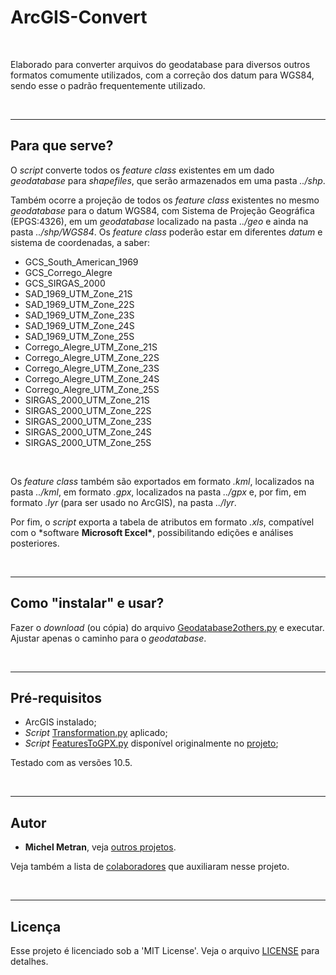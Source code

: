 # ArcGIS-Convert

<br>

Elaborado para converter arquivos do geodatabase para diversos outros formatos comumente utilizados,
com a correção dos datum para WGS84, sendo esse o padrão frequentemente utilizado.

<br>

---

## Para que serve?

O _script_ converte todos os _feature class_ existentes em um dado _geodatabase_ para _shapefiles_, que serão armazenados em uma pasta _../shp_.

Também ocorre a projeção de todos os _feature class_ existentes no mesmo _geodatabase_ para o datum WGS84, com Sistema de Projeção Geográfica (EPGS:4326), em um _geodatabase_ localizado na pasta _../geo_ e ainda na pasta _../shp/WGS84_. Os _feature class_ poderão estar em diferentes _datum_ e sistema de coordenadas, a saber:

- GCS_South_American_1969
- GCS_Corrego_Alegre
- GCS_SIRGAS_2000
- SAD_1969_UTM_Zone_21S
- SAD_1969_UTM_Zone_22S
- SAD_1969_UTM_Zone_23S
- SAD_1969_UTM_Zone_24S
- SAD_1969_UTM_Zone_25S
- Corrego_Alegre_UTM_Zone_21S
- Corrego_Alegre_UTM_Zone_22S
- Corrego_Alegre_UTM_Zone_23S
- Corrego_Alegre_UTM_Zone_24S
- Corrego_Alegre_UTM_Zone_25S
- SIRGAS_2000_UTM_Zone_21S
- SIRGAS_2000_UTM_Zone_22S
- SIRGAS_2000_UTM_Zone_23S
- SIRGAS_2000_UTM_Zone_24S
- SIRGAS_2000_UTM_Zone_25S

<br>

Os _feature class_ também são exportados em formato _.kml_, localizados na pasta _../kml_, em formato _.gpx_, localizados na pasta _../gpx_ e, por fim, em formato _.lyr_ (para ser usado no ArcGIS), na pasta _../lyr_.

Por fim, o _script_ exporta a tabela de atributos em formato _.xls_, compatível com o \*software **Microsoft Excel\***, possibilitando edições e análises posteriores.

<br>

---

## Como "instalar" e usar?

Fazer o _download_ (ou cópia) do arquivo [Geodatabase2others.py](Scripts/Geodatabase2others.py) e executar.
Ajustar apenas o caminho para o _geodatabase_.

<br>

---

## Pré-requisitos

- ArcGIS instalado;
- _Script_ [Transformation.py](https://github.com/michelmetran/ArcGIS-Transformation) aplicado;
- _Script_ [FeaturesToGPX.py](Scripts/FeaturesToGPX.py) disponível originalmente no [projeto](https://github.com/arcpy/sample-gp-tools/tree/master/FeaturesToGPX);

Testado com as versões 10.5.

<br>

---

## Autor

- **Michel Metran**, veja [outros projetos](https://github.com/michelmetran).

Veja também a lista de [colaboradores](https://github.com/michelmetran/ArcGIS-Convert/settings/collaboration) que auxiliaram nesse projeto.

<br>

---

## Licença

Esse projeto é licenciado sob a 'MIT License'.
Veja o arquivo [LICENSE](LICENSE) para detalhes.
